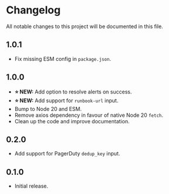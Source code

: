 # Changelog

All notable changes to this project will be documented in this file.

## 1.0.1

- Fix missing ESM config in `package.json`.

## 1.0.0

- **⭐️ NEW:** Add option to resolve alerts on success.
- **⭐️ NEW:** Add support for `runbook-url` input.
- Bump to Node 20 and ESM.
- Remove axios dependency in favour of native Node 20 `fetch`.
- Clean up the code and improve documentation.

## 0.2.0

- Add support for PagerDuty `dedup_key` input.

## 0.1.0

- Initial release.
